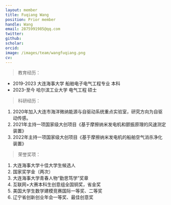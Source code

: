 ```yaml
---
layout: member
title: Fuqiang Wang
position: Prior member
handle: Wang
email: 2875991985@qq.com
twitter: 
github: 
scholar:
orcid: 
image: /images/team/wangfuqiang.png
cv: 
---
```


> 教育经历：

- 2019-2023 大连海事大学 船舶电子电气工程专业  本科
- 2023-至今 哈尔滨工业大学 电气工程  硕士

> 科研经历：

1. 2020年加入大连市海洋微纳能源与自驱动系统重点实验室，研究方向为自驱动传感。
2. 2021年主持一项国家级大创项目《基于摩擦纳米发电机和颤振原理的风速测定装置》
3. 2022年主持一项国家级大创项目《基于摩擦纳米发电机的船舶空气消杀净化装置》

> 荣誉奖项：

1. 大连海事大学十佳大学生候选人
2. 国家奖学金（两次）
3. 大连海事大学青春人物“勤思笃学”奖章
3. 互联网+大赛本科生创意组全国铜奖，省金奖
4. 美国大学生数学建模竞赛国际一等奖、二等奖
5. 辽宁省创新创业年会一等奖、最佳创意奖
